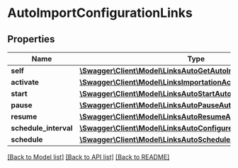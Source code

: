 # AutoImportConfigurationLinks

## Properties
Name | Type | Description | Notes
------------ | ------------- | ------------- | -------------
**self** | [**\Swagger\Client\Model\LinksAutoGetAutoImportConfigurationLink**](LinksAutoGetAutoImportConfigurationLink.md) |  | 
**activate** | [**\Swagger\Client\Model\LinksImportationActivateAutoImportLink**](LinksImportationActivateAutoImportLink.md) |  | [optional] 
**start** | [**\Swagger\Client\Model\LinksAutoStartAutoImportLink**](LinksAutoStartAutoImportLink.md) |  | [optional] 
**pause** | [**\Swagger\Client\Model\LinksAutoPauseAutoImportLink**](LinksAutoPauseAutoImportLink.md) |  | [optional] 
**resume** | [**\Swagger\Client\Model\LinksAutoResumeAutoImportLink**](LinksAutoResumeAutoImportLink.md) |  | [optional] 
**schedule_interval** | [**\Swagger\Client\Model\LinksAutoConfigureAutoImportIntervalLink**](LinksAutoConfigureAutoImportIntervalLink.md) |  | [optional] 
**schedule** | [**\Swagger\Client\Model\LinksAutoScheduleAutoImportLink**](LinksAutoScheduleAutoImportLink.md) |  | [optional] 

[[Back to Model list]](../README.md#documentation-for-models) [[Back to API list]](../README.md#documentation-for-api-endpoints) [[Back to README]](../README.md)


